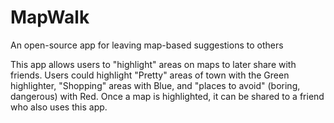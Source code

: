 # MapWalk
An open-source app for leaving map-based suggestions to others

This app allows users to "highlight" areas on maps to later share with friends.  Users could highlight "Pretty" areas of town with the Green highlighter, "Shopping" areas with Blue, and "places to avoid" (boring, dangerous) with Red.  Once a map is highlighted, it can be shared to a friend who also uses this app.


